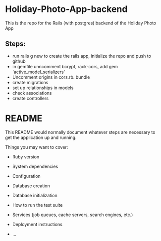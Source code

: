 # Holiday-Photo-App-backend

This is the repo for the Rails (with postgres) backend of the Holiday Photo App

## Steps:

- run rails g new to create the rails app, initialize the repo and push to github
- in gemfile unncomment bcrypt, rack-cors, add gem 'active_model_serializers'
- Uncomment origins in cors.rb. bundle
- create migrations
- set up relationships in models
- check associations
- create controllers



# README

This README would normally document whatever steps are necessary to get the
application up and running.

Things you may want to cover:

- Ruby version

- System dependencies

- Configuration

- Database creation

- Database initialization

- How to run the test suite

- Services (job queues, cache servers, search engines, etc.)

- Deployment instructions

- ...

